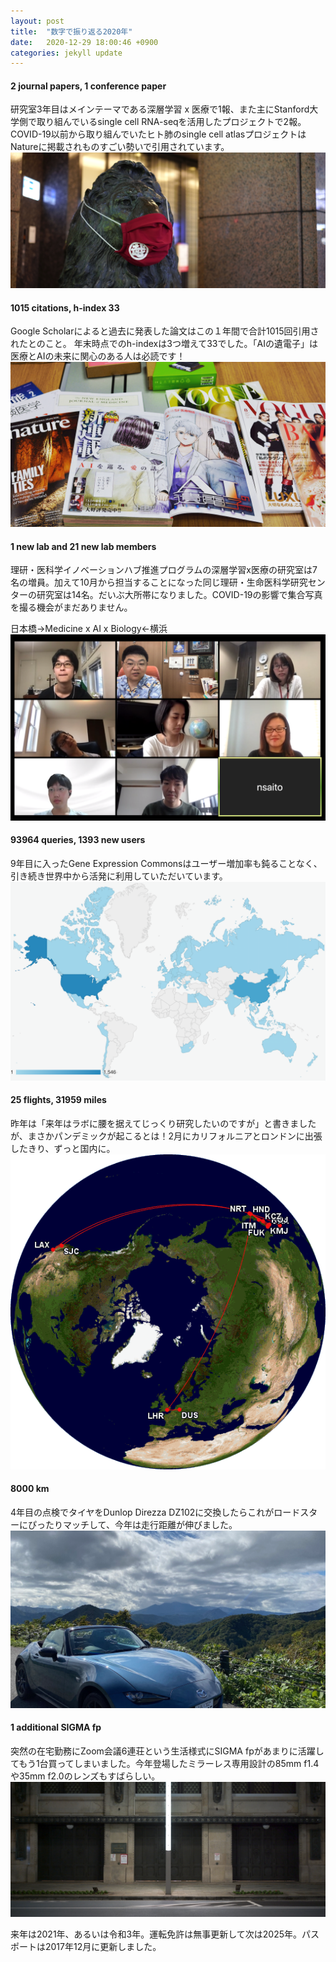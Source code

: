 ```yaml
---
layout: post
title:  "数字で振り返る2020年"
date:   2020-12-29 18:00:46 +0900
categories: jekyll update
---
```

#### 2 journal papers, 1 conference paper
研究室3年目はメインテーマである深層学習 x 医療で1報、また主にStanford大学側で取り組んでいるsingle cell RNA-seqを活用したプロジェクトで2報。COVID-19以前から取り組んでいたヒト肺のsingle cell atlasプロジェクトはNatureに掲載されものすごい勢いで引用されています。
![My helpful screenshot](/assets/ar_2020_1.png)

#### 1015 citations, h-index 33
Google Scholarによると過去に発表した論文はこの１年間で合計1015回引用されたとのこと。 年末時点でのh-indexは3つ増えて33でした。「AIの遺電子」は医療とAIの未来に関心のある人は必読です！
![My helpful screenshot](/assets/ar_2020_2.png)

#### 1 new lab and 21 new lab members
理研・医科学イノベーションハブ推進プログラムの深層学習x医療の研究室は7名の増員。加えて10月から担当することになった同じ理研・生命医科学研究センターの研究室は14名。だいぶ大所帯になりました。COVID-19の影響で集合写真を撮る機会がまだありません。

日本橋→Medicine x AI x Biology←横浜
![My helpful screenshot](/assets/ar_2020_3.png)

#### 93964 queries, 1393 new users
9年目に入ったGene Expression Commonsはユーザー増加率も鈍ることなく、引き続き世界中から活発に利用していただいています。
![My helpful screenshot](/assets/ar_2020_4.png)

#### 25 flights, 31959 miles
昨年は「来年はラボに腰を据えてじっくり研究したいのですが」と書きましたが、まさかパンデミックが起こるとは！2月にカリフォルニアとロンドンに出張したきり、ずっと国内に。
![My helpful screenshot](/assets/ar_2020_5.png)

#### 8000 km
4年目の点検でタイヤをDunlop Direzza DZ102に交換したらこれがロードスターにぴったりマッチして、今年は走行距離が伸びました。
![My helpful screenshot](/assets/ar_2020_6.png)

#### 1 additional SIGMA fp
突然の在宅勤務にZoom会議6連荘という生活様式にSIGMA fpがあまりに活躍してもう1台買ってしまいました。今年登場したミラーレス専用設計の85mm f1.4や35mm f2.0のレンズもすばらしい。
![My helpful screenshot](/assets/ar_2020_7.png)

来年は2021年、あるいは令和3年。運転免許は無事更新して次は2025年。パスポートは2017年12月に更新しました。